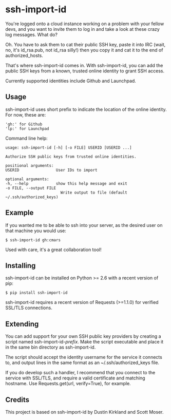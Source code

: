 
ssh-import-id
===========

You're logged onto a cloud instance working on a problem with your fellow devs, and you want to invite them to log in and take a look at these crazy log messages. What do?

Oh. You have to ask them to cat their public SSH key, paste it into IRC (wait, no, it's id\_rsa.pub, not id\_rsa silly!) then you copy it and cat it to the end of authorized\_hosts.

That's where ssh-import-id comes in. With ssh-import-id, you can add the public SSH keys from a known, trusted online identity to grant SSH access.

Currently supported identities include Github and Launchpad.

Usage
-----

ssh-import-id uses short prefix to indicate the location of the online identity. For now, these are:

	'gh:' for Github
	'lp:' for Launchpad

Command line help:

	usage: ssh-import-id [-h] [-o FILE] USERID [USERID ...]
	
	Authorize SSH public keys from trusted online identities.
	
	positional arguments:
  	USERID                User IDs to import
	
	optional arguments:
  	-h, --help            show this help message and exit
  	-o FILE, --output FILE
                        	Write output to file (default ~/.ssh/authorized_keys)

Example
-------

If you wanted me to be able to ssh into your server, as the desired user on that machine you would use:

	$ ssh-import-id gh:cmars

Used with care, it's a great collaboration tool!

Installing
----------

ssh-import-id can be installed on Python >= 2.6 with a recent version of pip:

	$ pip install ssh-import-id

ssh-import-id requires a recent version of Requests (>=1.1.0) for verified SSL/TLS connections.

Extending
---------

You can add support for your own SSH public key providers by creating a script named ssh-import-id-*prefix*. Make the script executable and place it in the same bin directory as ssh-import-id.

The script should accept the identity username for the service it connects to, and output lines in the same format as an ~/.ssh/authorized\_keys file.

If you do develop such a handler, I recommend that you connect to the service with SSL/TLS, and require a valid certificate and matching hostname. Use Requests.get(url, verify=True), for example.

Credits
-------

This project is based on ssh-import-id by Dustin Kirkland and Scott Moser.

